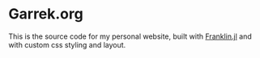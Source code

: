 # Garrek.org

This is the source code for my personal website, built with [Franklin.jl](https://franklinjl.org) and with custom css styling and layout.